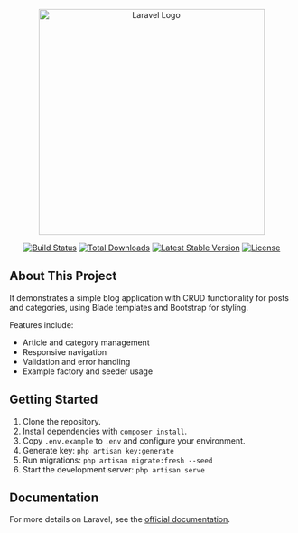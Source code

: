 <p align="center"><a href="https://laravel.com" target="_blank"><img src="https://raw.githubusercontent.com/laravel/art/master/logo-lockup/5%20SVG/2%20CMYK/1%20Full%20Color/laravel-logolockup-cmyk-red.svg" width="400" alt="Laravel Logo"></a></p>

<p align="center">
<a href="https://github.com/laravel/framework/actions"><img src="https://github.com/laravel/framework/workflows/tests/badge.svg" alt="Build Status"></a>
<a href="https://packagist.org/packages/laravel/framework"><img src="https://img.shields.io/packagist/dt/laravel/framework" alt="Total Downloads"></a>
<a href="https://packagist.org/packages/laravel/framework"><img src="https://img.shields.io/packagist/v/laravel/framework" alt="Latest Stable Version"></a>
<a href="https://packagist.org/packages/laravel/framework"><img src="https://img.shields.io/packagist/l/laravel/framework" alt="License"></a>
</p>

## About This Project

It demonstrates a simple blog application with CRUD functionality for posts and categories, using Blade templates and Bootstrap for styling.

Features include:
- Article and category management
- Responsive navigation
- Validation and error handling
- Example factory and seeder usage

## Getting Started

1. Clone the repository.
2. Install dependencies with `composer install`.
3. Copy `.env.example` to `.env` and configure your environment.
4. Generate key: `php artisan key:generate`
5. Run migrations: `php artisan migrate:fresh --seed`
6. Start the development server: `php artisan serve`

## Documentation

For more details on Laravel, see the [official documentation](https://laravel.com/docs).
